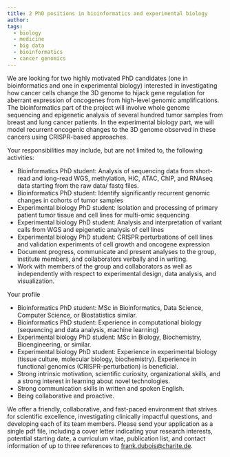 ```yaml
---
title: 2 PhD positions in bioinformatics and experimental biology
author: 
tags:
  - biology
  - medicine
  - big data
  - bioinformatics
  - cancer genomics
---
```

We are looking for two highly motivated PhD candidates (one in bioinformatics and one in experimental biology) interested in investigating how cancer cells change the 3D genome to hijack gene regulation for aberrant expression of oncogenes from high-level genomic amplifications. The bioinformatics part of the project will involve whole genome sequencing and epigenetic analysis of several hundred tumor samples from breast and lung cancer patients. In the experimental biology part, we will model recurrent oncogenic changes to the 3D genome observed in these cancers using CRISPR-based approaches. 

Your responsibilities may include, but are not limited to, the following activities:
- Bioinformatics PhD student: Analysis of sequencing data from short-read and long-read WGS, methylation, HiC, ATAC, ChIP, and RNAseq data starting from the raw data/ fastq files. 
- Bioinformatics PhD student: Identify significantly recurrent genomic changes in cohorts of tumor samples 
- Experimental biology PhD student: Isolation and processing of primary patient tumor tissue and cell lines for multi-omic sequencing
- Experimental biology PhD student: Analysis and interpretation of variant calls from WGS and epigenetic analysis of cell lines
- Experimental biology PhD student: CRISPR perturbations of cell lines and validation experiments of cell growth and oncogene expression
- Document progress, communicate and present analyses to the group, institute members, and collaborators verbally and in writing.
- Work with members of the group and collaborators as well as independently with respect to experimental design, data analysis, and visualization. 

Your profile 
- Bioinformatics PhD student: MSc in Bioinformatics, Data Science, Computer Science, or Biostatistics similar. 
- Bioinformatics PhD student: Experience in computational biology (sequencing and data analysis, machine learning)
- Experimental biology PhD student: MSc in Biology, Biochemistry, Bioengineering, or similar.
- Experimental biology PhD student: Experience in experimental biology (tissue culture, molecular biology, biochemistry). Experience in functional genomics (CRISPR-perturbation) is beneficial.
- Strong intrinsic motivation, scientific curiosity, organizational skills, and a strong interest in learning about novel technologies.
- Strong communication skills in written and spoken English.
- Being collaborative and proactive. 

We offer a friendly, collaborative, and fast-paced environment that strives for scientific excellence, investigating clinically impactful questions, and developing each of its team members. 
Please send your application as a single pdf file, including a cover letter indicating your research interests, potential starting date, a curriculum vitae, publication list, and contact information of up to three references to frank.dubois@charite.de. 

